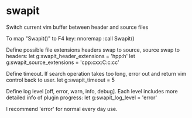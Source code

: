 swapit
==========================

Switch current vim buffer between header and source files

To map "Swapit()" to F4 key:
nnoremap <F4> :call Swapit()<CR>

Define possible file extensions headers swap to source, source swap to headers:
let g:swapit_header_extensions = 'hpp:h'
let g:swapit_source_extensions = 'cpp:cxx:C:c:cc'

Define timeout. If search operation takes too long, error out and return vim control back to user.
let g:swapit_timeout = 5

Define log level [off, error, warn, info, debug]. Each level includes more detailed info of plugin progress:
let g:swapit_log_level = 'error' 

I recommend 'error' for normal every day use.




